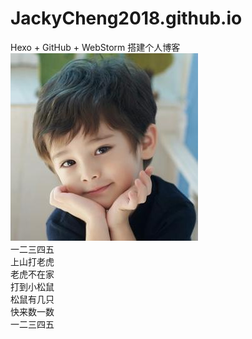 # JackyCheng2018.github.io
Hexo + GitHub + WebStorm 搭建个人博客<br>
![好可爱啊](/source/images/keai.jpg)<br>
一二三四五<br>
上山打老虎<br>
老虎不在家<br>
打到小松鼠<br>
松鼠有几只<br>
快来数一数<br>
一二三四五<br>
